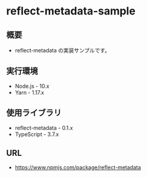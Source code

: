 # reflect-metadata-sample

## 概要

* reflect-metadata の実装サンプルです。

## 実行環境

* Node.js - 10.x
* Yarn - 1.17.x

## 使用ライブラリ

* reflect-metadata - 0.1.x
* TypeScript - 3.7.x

## URL

* https://www.npmjs.com/package/reflect-metadata

